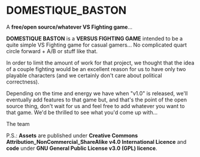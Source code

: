 # DOMESTIQUE_BASTON
A **free/open source/whatever VS Fighting game**...

**DOMESTIQUE BASTON** is a **VERSUS FIGHTING GAME** intended to be a quite simple VS Fighting game for casual gamers... No complicated quart circle forward + A/B or stuff like that.

In order to limit the amount of work for that project, we thought that the idea of a couple fighting would be an excellent reason for us to have only two playable characters (and we certainly don't care about political correctness).

Depending on the time and energy we have when "v1.0" is released, we'll eventually add features to that game but, and that's the point of the open source thing, don't wait for us and feel free to add whatever you want to that game. We'd be thrilled to see what you'd come up with...

The team

P.S.: **Assets** are published under **Creative Commons Attribution_NonCommercial_ShareAlike v4.0 International Licence** and **code** under **GNU General Public License v3.0 (GPL) licence**.
